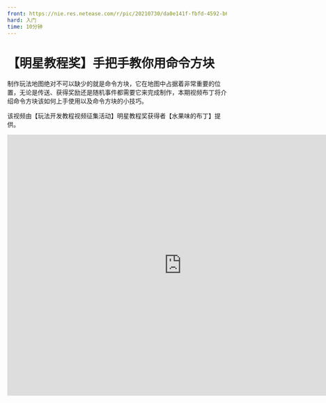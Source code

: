 ```yaml
---
front: https://nie.res.netease.com/r/pic/20210730/da0e141f-fbfd-4592-b6b4-b410f898f556.png
hard: 入门
time: 10分钟
---
```


# 【明星教程奖】手把手教你用命令方块

制作玩法地图绝对不可以缺少的就是命令方块，它在地图中占据着非常重要的位置，无论是传送、获得奖励还是随机事件都需要它来完成制作，本期视频布丁将介绍命令方块该如何上手使用以及命令方块的小技巧。

该视频由【玩法开发教程视频征集活动】明星教程奖获得者【水果味的布丁】提供。

<center><embed src="https://cc.163.com/act/m/daily/iframeplayer/?id=601ce91c4dd6e734928b0d11
    " height="600" width="800"/></center>

